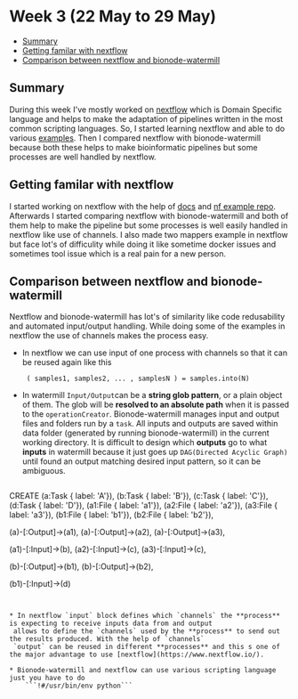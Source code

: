 # Week 3 (22 May to 29 May)

- [Summary](#summary)
- [Getting familar with nextflow](#getting-familar-with-nextflow)
- [Comparison between nextflow and bionode-watermill](#comparison-between-nextflow-and-bionode-watermill)


## Summary

During this week I've mostly worked on [nextflow](https://www.nextflow.io/) which is Domain Specific language and helps to
make the adaptation of pipelines written in the most common scripting languages. So, I started learning nextflow and able to
do various [examples](https://github.com/evoxtorm/watermill_examples/tree/master/nextflow%20tutorial). Then I compared nextflow
with bionode-watermill because both these helps to make bioinformatic pipelines but some processes are well handled by 
nextflow.



## Getting familar with nextflow

I started working on nextflow with the help of [docs](https://www.nextflow.io/docs/latest/index.html) and [nf example repo](https://github.com/nextflow-io/examples).
 Afterwards I started comparing nextflow with bionode-watermill and both of them help to make the pipeline but some 
 processes is well easily handled in nextflow like use of channels. I also made two mappers example in nextflow but face lot's
 of difficulity while doing it like sometime docker issues and sometimes tool issue which is a real pain for a new person.
 


## Comparison between nextflow and bionode-watermill

Nextflow and bionode-watermill has lot's of similarity like code redusability and automated input/output handling.
While doing some of the examples in nextflow the use of channels makes the process easy.

* In nextflow we can use input of one process with channels so that it can be reused again like this
   
   ``` ( samples1, samples2, ... , samplesN ) = samples.into(N)``` 
   
* In watermill `Input/Output`can be a **string glob pattern**, or a plain object of them. The glob will be **resolved to an
absolute path** when it is passed to the `operationCreator`. Bionode-watermill manages input and output files and folders
run by a `task`. All inputs and outputs are saved within data folder (generated by running bionode-watermill) in the
current working directory. It is difficult to design which **outputs** go to what **inputs** in watermill because it just 
goes up `DAG(Directed Acyclic Graph)` until found an output matching desired input pattern, so it can be ambiguous.

  ```cypher
 CREATE
 (a:Task { label: 'A'}), (b:Task { label: 'B'}), (c:Task { label: 'C'}), (d:Task { label: 'D'}),
 (a1:File { label: 'a1'}), (a2:File { label: 'a2'}), (a3:File { label: 'a3'}), 
 (b1:File { label: 'b1'}), (b2:File { label: 'b2'}),

 (a)-[:Output]->(a1),
 (a)-[:Output]->(a2),
 (a)-[:Output]->(a3),

 (a1)-[:Input]->(b),
 (a2)-[:Input]->(c),
 (a3)-[:Input]->(c),

 (b)-[:Output]->(b1),
 (b)-[:Output]->(b2),

 (b1)-[:Input]->(d) 
 ``` 


* In nextflow `input` block defines which `channels` the **process** is expecting to receive inputs data from and output 
  allows to define the `channels` used by the **process** to send out the results produced. With the help of `channels` 
  `output` can be reused in different **processes** and this s one of the major advantage to use [nextflow](https://www.nextflow.io/).
  
 * Bionode-watermill and nextflow can use various scripting language just you have to do
     ```!#/usr/bin/env python```
  



